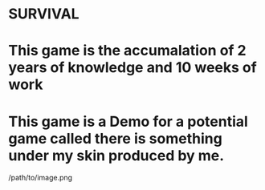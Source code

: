 # SURVIVAL
 # This game is the accumalation of 2 years of knowledge and 10 weeks of work
 # This game is a Demo for a potential game called there is something under my skin produced by me.
/path/to/image.png
